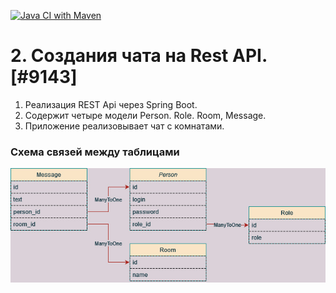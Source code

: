 
[![Java CI with Maven](https://github.com/Dima-Stepanov/job4j_chat/actions/workflows/maven.yml/badge.svg)](https://github.com/Dima-Stepanov/job4j_chat/actions/workflows/maven.yml)

<h1>2. Создания чата на Rest API. [#9143]</h1>

1. Реализация REST Api через Spring Boot. <br>
2. Содержит четыре модели Person. Role. Room, Message. <br>
3. Приложение реализовывает чат c комнатами. <br>

<h3>Схема связей между таблицами</h3>

![](img/job4j_chat.jpg) <br>
